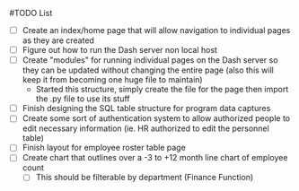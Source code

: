 #TODO List
- [ ] Create an index/home page that will allow navigation to individual pages as they are created
- [ ] Figure out how to run the Dash server non local host
- [ ] Create "modules" for running individual pages on the Dash server so they can be updated without changing the entire page (also this will keep it from becoming one huge file to maintain)
    - Started this structure, simply create the file for the page then import the .py file to use its stuff
- [ ] Finish designing the SQL table structure for program data captures
- [ ] Create some sort of authentication system to allow authorized people to edit necessary information (ie. HR authorized to edit the personnel table)
- [ ] Finish layout for employee roster table page
- [ ] Create chart that outlines over a -3 to +12 month line chart of employee count
    - [ ] This should be filterable by department (Finance Function)